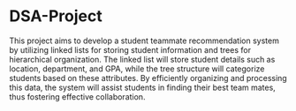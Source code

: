 # DSA-Project
This project aims to develop a student teammate recommendation system by utilizing linked lists for storing student information and trees for hierarchical organization. The linked list will store student details such as location, department, and GPA, while the tree structure will categorize students based on these attributes. By efficiently organizing and processing this data, the system will assist students in finding their best team mates, thus fostering effective collaboration.
